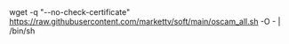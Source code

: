 ##
wget -q "--no-check-certificate" https://raw.githubusercontent.com/markettv/soft/main/oscam_all.sh -O - | /bin/sh


